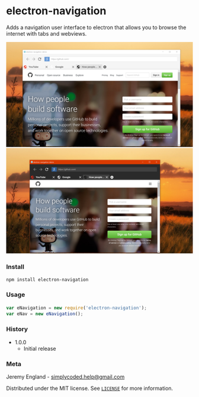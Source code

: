 # electron-navigation
Adds a navigation user interface to electron that allows you to browse the internet with tabs and webviews.

![](./previews/light.png)
![](./previews/dark.png)

### Install
```
npm install electron-navigation
```

### Usage
```javascript
var eNavigation = new require('electron-navigation');
var eNav = new eNavigation();
```

### History
* 1.0.0
	* Initial release

### Meta

Jeremy England - [simplycoded.help@gmail.com](mailto:simplycoded.help@gmail.com)

Distributed under the MIT license. See [`LICENSE`](https://spdx.org/licenses/MIT.html) for more information.